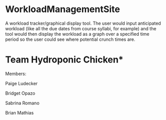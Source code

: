 # WorkloadManagementSite
A workload tracker/graphical display tool. The user would input anticipated workload (like all the due dates from course syllabi, for example) and the tool would then display the workload as a graph over a specified time period so the user could see where potential crunch times are.

# Team Hydroponic Chicken*
Members:

Paige Ludecker

Bridget Opazo

Sabrina Romano

Brian Mathias

